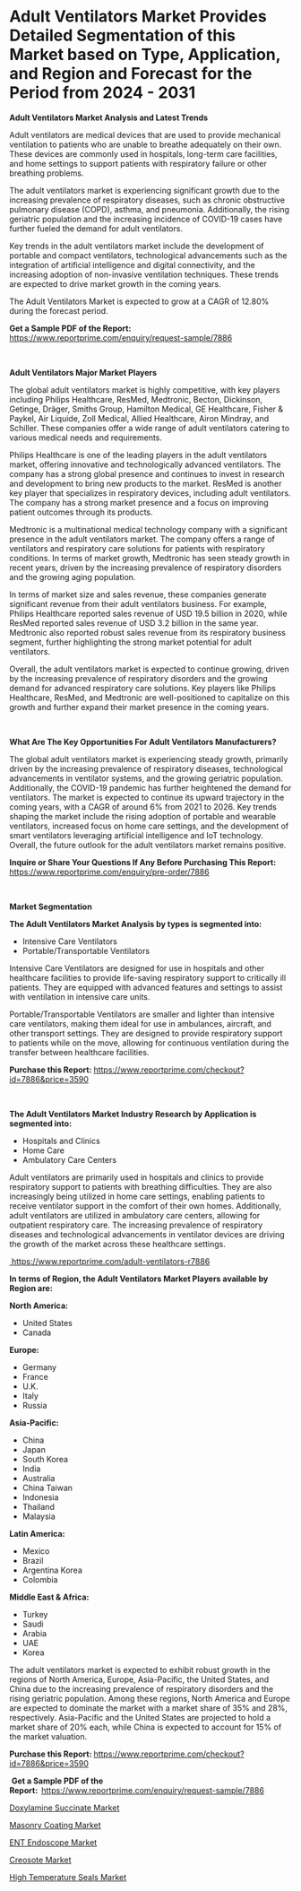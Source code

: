 <p><h1>Adult Ventilators Market Provides Detailed Segmentation of this Market based on Type, Application, and Region and Forecast for the Period from 2024 - 2031</h1></p><p><strong>Adult Ventilators Market Analysis and Latest Trends</strong></p>
<p><p>Adult ventilators are medical devices that are used to provide mechanical ventilation to patients who are unable to breathe adequately on their own. These devices are commonly used in hospitals, long-term care facilities, and home settings to support patients with respiratory failure or other breathing problems.</p><p>The adult ventilators market is experiencing significant growth due to the increasing prevalence of respiratory diseases, such as chronic obstructive pulmonary disease (COPD), asthma, and pneumonia. Additionally, the rising geriatric population and the increasing incidence of COVID-19 cases have further fueled the demand for adult ventilators.</p><p>Key trends in the adult ventilators market include the development of portable and compact ventilators, technological advancements such as the integration of artificial intelligence and digital connectivity, and the increasing adoption of non-invasive ventilation techniques. These trends are expected to drive market growth in the coming years.</p><p>The Adult Ventilators Market is expected to grow at a CAGR of 12.80% during the forecast period.</p></p>
<p><strong>Get a Sample PDF of the Report:&nbsp;</strong> <a href="https://www.reportprime.com/enquiry/request-sample/7886">https://www.reportprime.com/enquiry/request-sample/7886</a></p>
<p>&nbsp;</p>
<p><strong>Adult Ventilators Major Market Players</strong></p>
<p><p>The global adult ventilators market is highly competitive, with key players including Philips Healthcare, ResMed, Medtronic, Becton, Dickinson, Getinge, Dräger, Smiths Group, Hamilton Medical, GE Healthcare, Fisher & Paykel, Air Liquide, Zoll Medical, Allied Healthcare, Airon Mindray, and Schiller. These companies offer a wide range of adult ventilators catering to various medical needs and requirements.</p><p>Philips Healthcare is one of the leading players in the adult ventilators market, offering innovative and technologically advanced ventilators. The company has a strong global presence and continues to invest in research and development to bring new products to the market. ResMed is another key player that specializes in respiratory devices, including adult ventilators. The company has a strong market presence and a focus on improving patient outcomes through its products.</p><p>Medtronic is a multinational medical technology company with a significant presence in the adult ventilators market. The company offers a range of ventilators and respiratory care solutions for patients with respiratory conditions. In terms of market growth, Medtronic has seen steady growth in recent years, driven by the increasing prevalence of respiratory disorders and the growing aging population.</p><p>In terms of market size and sales revenue, these companies generate significant revenue from their adult ventilators business. For example, Philips Healthcare reported sales revenue of USD 19.5 billion in 2020, while ResMed reported sales revenue of USD 3.2 billion in the same year. Medtronic also reported robust sales revenue from its respiratory business segment, further highlighting the strong market potential for adult ventilators.</p><p>Overall, the adult ventilators market is expected to continue growing, driven by the increasing prevalence of respiratory disorders and the growing demand for advanced respiratory care solutions. Key players like Philips Healthcare, ResMed, and Medtronic are well-positioned to capitalize on this growth and further expand their market presence in the coming years.</p></p>
<p>&nbsp;</p>
<p><strong>What Are The Key Opportunities For Adult Ventilators Manufacturers?</strong></p>
<p><p>The global adult ventilators market is experiencing steady growth, primarily driven by the increasing prevalence of respiratory diseases, technological advancements in ventilator systems, and the growing geriatric population. Additionally, the COVID-19 pandemic has further heightened the demand for ventilators. The market is expected to continue its upward trajectory in the coming years, with a CAGR of around 6% from 2021 to 2026. Key trends shaping the market include the rising adoption of portable and wearable ventilators, increased focus on home care settings, and the development of smart ventilators leveraging artificial intelligence and IoT technology. Overall, the future outlook for the adult ventilators market remains positive.</p></p>
<p><strong>Inquire or Share Your Questions If Any Before Purchasing This Report:</strong> <a href="https://www.reportprime.com/enquiry/pre-order/7886">https://www.reportprime.com/enquiry/pre-order/7886</a></p>
<p>&nbsp;</p>
<p><strong>Market Segmentation</strong></p>
<p><strong>The Adult Ventilators Market Analysis by types is segmented into:</strong></p>
<p><ul><li>Intensive Care Ventilators</li><li>Portable/Transportable Ventilators</li></ul></p>
<p><p>Intensive Care Ventilators are designed for use in hospitals and other healthcare facilities to provide life-saving respiratory support to critically ill patients. They are equipped with advanced features and settings to assist with ventilation in intensive care units.</p><p>Portable/Transportable Ventilators are smaller and lighter than intensive care ventilators, making them ideal for use in ambulances, aircraft, and other transport settings. They are designed to provide respiratory support to patients while on the move, allowing for continuous ventilation during the transfer between healthcare facilities.</p></p>
<p><strong>Purchase this Report:&nbsp;</strong><a href="https://www.reportprime.com/checkout?id=7886&price=3590">https://www.reportprime.com/checkout?id=7886&price=3590</a></p>
<p>&nbsp;</p>
<p><strong>The Adult Ventilators Market Industry Research by Application is segmented into:</strong></p>
<p><ul><li>Hospitals and Clinics</li><li>Home Care</li><li>Ambulatory Care Centers</li></ul></p>
<p><p>Adult ventilators are primarily used in hospitals and clinics to provide respiratory support to patients with breathing difficulties. They are also increasingly being utilized in home care settings, enabling patients to receive ventilator support in the comfort of their own homes. Additionally, adult ventilators are utilized in ambulatory care centers, allowing for outpatient respiratory care. The increasing prevalence of respiratory diseases and technological advancements in ventilator devices are driving the growth of the market across these healthcare settings.</p></p>
<p><a href="https://www.reportprime.com/adult-ventilators-r7886">&nbsp;https://www.reportprime.com/adult-ventilators-r7886</a></p>
<p><strong>In terms of Region, the Adult Ventilators Market Players available by Region are:</strong></p>
<p>
    <p> <strong> North America: </strong>
        <ul>
            <li>United States</li>
            <li>Canada</li>
        </ul>
        </p> 
    <p> <strong> Europe: </strong>
        <ul>
            <li>Germany</li>
            <li>France</li>
            <li>U.K.</li>
            <li>Italy</li>
            <li>Russia</li>
        </ul>
        </p> 
    <p> <strong> Asia-Pacific: </strong>
        <ul>
            <li>China</li>
            <li>Japan</li>
            <li>South Korea</li>
            <li>India</li>
            <li>Australia</li>
            <li>China Taiwan</li>
            <li>Indonesia</li>
            <li>Thailand</li>
            <li>Malaysia</li>
        </ul>
        </p> 
    <p> <strong> Latin America: </strong>
        <ul>
            <li>Mexico</li>
            <li>Brazil</li>
            <li>Argentina Korea</li>
            <li>Colombia</li>
        </ul>
        </p> 
    <p> <strong> Middle East & Africa: </strong>
        <ul>
            <li>Turkey</li>
            <li>Saudi</li>
            <li>Arabia</li>
            <li>UAE</li>
            <li>Korea</li>
        </ul>
    </p>
    </p>
<p><p>The adult ventilators market is expected to exhibit robust growth in the regions of North America, Europe, Asia-Pacific, the United States, and China due to the increasing prevalence of respiratory disorders and the rising geriatric population. Among these regions, North America and Europe are expected to dominate the market with a market share of 35% and 28%, respectively. Asia-Pacific and the United States are projected to hold a market share of 20% each, while China is expected to account for 15% of the market valuation.</p></p>
<p><strong>Purchase this Report: </strong><a href="https://www.reportprime.com/checkout?id=7886&price=3590">https://www.reportprime.com/checkout?id=7886&price=3590</a></p>
<p>&nbsp;<strong>Get a Sample PDF of the Report:&nbsp;&nbsp;</strong><a href="https://www.reportprime.com/enquiry/request-sample/7886">https://www.reportprime.com/enquiry/request-sample/7886</a></p>
<p><strong></strong></p>
<p><p><a href="https://www.linkedin.com/pulse/doxylamine-succinate-market-size-growth-forecast-from-2024-2031-xvpef?trackingId=gwO5RnrZcOYcWy594cVUCg%3D%3D">Doxylamine Succinate Market</a></p><p><a href="https://issuu.com/reportprime-2/docs/masonry-coating-market-size-2030.pptx">Masonry Coating Market</a></p><p><a href="https://github.com/joannagoyvaerts/Market-Research-Report-List-2/blob/main/ent-endoscope-market.md">ENT Endoscope Market</a></p><p><a href="https://issuu.com/reportprime-2/docs/creosote-market-size-2030.pptx">Creosote Market</a></p><p><a href="https://www.linkedin.com/pulse/high-temperature-seals-market-size-share-amp-trends-analysis-report-9ysqf?trackingId=Mq%2BPEkYShMCriIV8K%2FVjlQ%3D%3D">High Temperature Seals Market</a></p></p>
